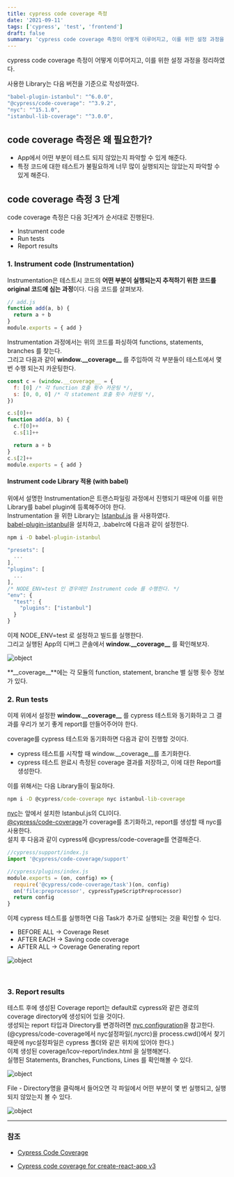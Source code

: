```yaml
---
title: cypress code coverage 측정
date: '2021-09-11'
tags: ['cypress', 'test', 'frontend']
draft: false
summary: 'cypress code coverage 측정이 어떻게 이루어지고, 이를 위한 설정 과정을 정리하였다.'
---
```


cypress code coverage 측정이 어떻게 이루어지고, 이를 위한 설정 과정을 정리하였다.

사용한 Library는 다음 버전을 기준으로 작성하였다.

```js
"babel-plugin-istanbul": "^6.0.0",
"@cypress/code-coverage": "^3.9.2",
"nyc": "^15.1.0",
"istanbul-lib-coverage": "^3.0.0",
```

## code coverage 측정은 왜 필요한가?

- App에서 어떤 부분이 테스트 되지 않았는지 파악할 수 있게 해준다.
- 특정 코드에 대한 테스트가 불필요하게 너무 많이 실행되지는 않았는지 파악할 수 있게 해준다.

## code coverage 측정 3 단계

code coverage 측정은 다음 3단계가 순서대로 진행된다.

- Instrument code
- Run tests
- Report results

### 1. Instrument code (Instrumentation)

Instrumentation은 테스트시 코드의 **어떤 부분이 실행되는지 추적하기 위한 코드를 original 코드에 심는 과정**이다. 다음 코드를 살펴보자.

```js
// add.js
function add(a, b) {
  return a + b
}
module.exports = { add }
```

Instrumentation 과정에서는 위의 코드를 파싱하여 functions, statements, branches 를 찾는다. <br />
그리고 다음과 같이 **window.\_\_coverage\_\_** 를 주입하여 각 부분들이 테스트에서 몇 번 수행 되는지 카운팅한다.

```js
const c = (window.__coverage__ = {
  f: [0] /* 각 function 호출 횟수 카운팅 */,
  s: [0, 0, 0] /* 각 statement 호출 횟수 카운팅 */,
})

c.s[0]++
function add(a, b) {
  c.f[0]++
  c.s[1]++

  return a + b
}
c.s[2]++
module.exports = { add }
```

#### Instrument code Library 적용 (with babel)

위에서 설명한 Instrumentation은 트랜스파일링 과정에서 진행되기 때문에 이를 위한 Library를 babel plugin에 등록해주어야 한다. <br />
Instrumentation 을 위한 Library는 [Istanbul.js](https://istanbul.js.org/) 을 사용하였다. <br />
[babel-plugin-istanbul](https://github.com/istanbuljs/babel-plugin-istanbul)을 설치하고, .babelrc에 다음과 같이 설정한다.

```cmd
npm i -D babel-plugin-istanbul
```

```js
"presets": [
  ...
],
"plugins": [
  ...
],
/* NODE_ENV=test 인 경우에만 Instrument code 를 수행한다. */
"env": {
  "test": {
    "plugins": ["istanbul"]
  }
}
```

이제 NODE_ENV=test 로 설정하고 빌드를 실행한다. <br />
그리고 실행된 App의 디버그 콘솔에서 **window.\_\_coverage\_\_** 를 확인해보자.

![object](/static/images/coverage1.png 'object')

**\_\_coverage\_\_**에는 각 모듈의 function, statement, branche 별 실행 횟수 정보가 있다. <br />

### 2. Run tests

이제 위에서 설정한 **window.\_\_coverage\_\_** 를 cypress 테스트와 동기화하고 그 결과를 우리가 보기 좋게 report를 만들어주어야 한다.

coverage를 cypress 테스트와 동기화하면 다음과 같이 진행할 것이다.

- cypress 테스트를 시작할 때 window.\_\_coverage\_\_를 초기화한다.
- cypress 테스트 완료시 측정된 coverage 결과를 저장하고, 이에 대한 Report를 생성한다.

이를 위해서는 다음 Library들이 필요하다.

```cmd
npm i -D @cypress/code-coverage nyc istanbul-lib-coverage
```

[nyc](https://www.npmjs.com/package/nyc)는 앞에서 설치한 Istanbul.js의 CLI이다. <br />
[@cypress/code-coverage](https://www.npmjs.com/package/@cypress/code-coverage/v/3.4.0)가 coverage를 초기화하고, report를 생성할 때 nyc를 사용한다. <br />
설치 후 다음과 같이 cypress에 @cypress/code-coverage를 연결해준다.

```js
//cypress/support/index.js
import '@cypress/code-coverage/support'
```

```js
//cypress/plugins/index.js
module.exports = (on, config) => {
  require('@cypress/code-coverage/task')(on, config)
  on('file:preprocessor', cypressTypeScriptPreprocessor)
  return config
}
```

이제 cypress 테스트를 실행하면 다음 Task가 추가로 실행되는 것을 확인할 수 있다.

- BEFORE ALL -> Coverage Reset
- AFTER EACH -> Saving code coverage
- AFTER ALL -> Coverage Generating report

![object](/static/images/coverage2.png 'object')

<br />

### 3. Report results

테스트 후에 생성된 Coverage report는 default로 cypress와 같은 경로의 coverage directory에 생성되어 있을 것이다. <br />
생성되는 report 타입과 Directory를 변경하려면 [nyc configuration](https://www.npmjs.com/package/nyc#common-configuration-options)을 참고한다. <br />
(@cypress/code-coverage에서 nyc설정파일(.nycrc)을 process.cwd()에서 찾기 때문에 nyc설정파일은 cypress 폴더와 같은 위치에 있어야 한다.) <br />
이제 생성된 coverage/lcov-report/index.html 을 실행해본다. <br />
실행된 Statements, Branches, Functions, Lines 를 확인해볼 수 있다. <br />

![object](/static/images/coverage3.png 'object')

File - Directory명을 클릭해서 들어오면 각 파일에서 어떤 부분이 몇 번 실행되고, 실행되지 않았는지 볼 수 있다.

![object](/static/images/coverage4.png 'object')

---

### 참조

- [Cypress Code Coverage](https://docs.cypress.io/guides/tooling/code-coverage#Introduction)

- [Cypress code coverage for create-react-app v3](https://www.cypress.io/blog/2019/09/05/cypress-code-coverage-for-create-react-app-v3)
